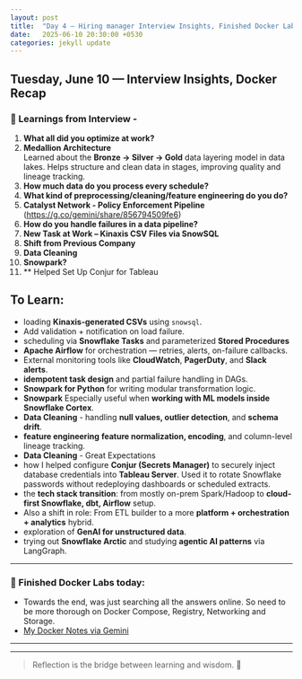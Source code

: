 ```yaml
---
layout: post
title:  "Day 4 – Hiring manager Interview Insights, Finished Docker Labs"
date:   2025-06-10 20:30:00 +0530
categories: jekyll update
---
```

## Tuesday, June 10 — Interview Insights, Docker Recap

### 🧠 Learnings from Interview - 

1. **What all did you optimize at work?**  
2. **Medallion Architecture**  
   Learned about the **Bronze → Silver → Gold** data layering model in data lakes. Helps structure and clean data in stages, improving quality and lineage tracking.
3. **How much data do you process every schedule?**  
4. **What kind of preprocessing/cleaning/feature engineering do you do?**  
5. **Catalyst Network - Policy Enforcement Pipeline**  
   (https://g.co/gemini/share/856794509fe6)
6. **How do you handle failures in a data pipeline?**
7. **New Task at Work – Kinaxis CSV Files via SnowSQL**
8.  **Shift from Previous Company**
9.  **Data Cleaning**
10. **Snowpark?**
11. ** Helped Set Up Conjur for Tableau


## To Learn:
- loading **Kinaxis-generated CSVs** using `snowsql`.
- Add validation + notification on load failure.
- scheduling via **Snowflake Tasks** and parameterized **Stored Procedures**
- **Apache Airflow** for orchestration — retries, alerts, on-failure callbacks.
- External monitoring tools like **CloudWatch**, **PagerDuty**, and **Slack alerts**.
- **idempotent task design** and partial failure handling in DAGs.
- **Snowpark for Python** for writing modular transformation logic.
- **Snowpark** Especially useful when **working with ML models inside Snowflake Cortex**.
- **Data Cleaning** - handling **null values, outlier detection**, and **schema drift**.
- **feature engineering** **feature normalization, encoding**, and column-level lineage tracking.
- **Data Cleaning** - Great Expectations
- how I helped configure **Conjur (Secrets Manager)** to securely inject database credentials into **Tableau Server**. Used it to rotate Snowflake passwords without redeploying dashboards or scheduled extracts.
- the **tech stack transition**: from mostly on-prem Spark/Hadoop to **cloud-first Snowflake, dbt, Airflow** setup.
- Also a shift in role: From ETL builder to a more **platform + orchestration + analytics** hybrid.
- exploration of **GenAI for unstructured data**.
- trying out **Snowflake Arctic** and studying **agentic AI patterns** via LangGraph.


---
### 🚀 Finished Docker Labs today:

- Towards the end, was just searching all the answers online. So need to be more thorough on Docker Compose, Registry, Networking and Storage.
- [My Docker Notes via Gemini](https://g.co/gemini/share/a1d8344d63c1)

---

---

> Reflection is the bridge between learning and wisdom. 🔁

